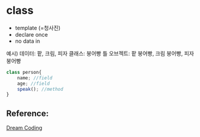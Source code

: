 # class

- template (=청사진) 
- declare once
- no data in


예시) 
데이터: 팥, 크림, 피자
클래스: 붕어빵 틀
오브젝트: 팥 붕어빵, 크림 붕어빵, 피자 붕어빵


```jsx
class person{
    name; //field
    age; //field
    speak(); //method
}
```

## Reference:

[Dream Coding](https://youtu.be/_DLhUBWsRtw)
